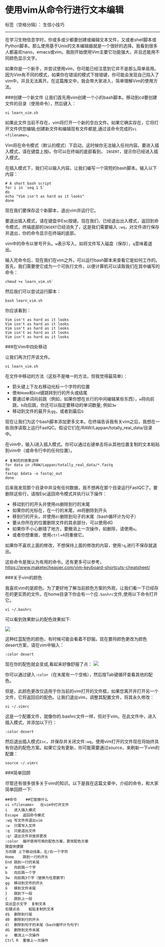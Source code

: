# 使用vim从命令行进行文本编辑

标签（空格分隔）： 生信小技巧

---

在学习生物信息学时，你或多或少都要创建或编辑文本文件，又或者shell脚本或Python脚本。那么使用基于Unix的文本编辑器就是一个很好的选择。我看到很多人都喜欢nano，emacs或vim。我刚开始使用Vim主要它功能强大，并且还能用不同颜色显示文字。

如果你是一个新手，并尝试使用vim，你可能已经注意到它并不是那么简单易用。因为Vim有不同的模式，如果你在错误的模式下按错键，你可能会发现自己陷入了vim中，并且无法离开。在这篇推文中，我会带大家进入，简单理解Vim的使用方法。


###创建一个新文件
让我们首先用vim创建一个小的bash脚本。移动到cd要创建文件的目录（使用命令），然后键入：

```
vi learn_vim.sh
```

如果此文件当前不存在，vim将打开一个新的空白文件。如果它确实存在，它将打开文件供您编辑;创建新文件和编辑现有文件都是,通过该命令完成的`vi <filename>`。

Vim将在命令模式（默认的模式）下启动，这时候你无法输入任何内容。要进入插入模式，请在键盘上按i。你可以在终端的底部看到， `INSERT`，提示你已经进入插入模式。

在插入模式下，我们可以输入内容。让我们编写一个简短的bash脚本。输入以下内容：

```
# A short bash script
for i in `seq 1 5`
do
echo "Vim isn't as hard as it looks"
done
```

现在我们要保存这个新脚本，退出vim并运行它。

要退出插入模式，请在键盘中Esc按键。现在我们，已经退出出入模式，返回到命令模式，终端底部的`INSERT`已经消失了，这是我们需要输入 `:wq`，对文件进行保存并退出，你的命令显示在终端的底部。

vim中的命令以冒号开头。`w`表示写入，如将文件写入磁盘（保存），`q`意味着退出。

输入完命令后，现在我们在vim之外，可以运行bash脚本来查看它是如何工作的。首先，我们需要使它成为一个可执行文件，以便计算机可以读取我们在其中编写的命令：

```
chmod +x learn_vim.sh`
```
然后我们可以尝试运行脚本：
```
bash learn_vim.sh
```
你应该看到：
```
Vim isn't as hard as it looks
Vim isn't as hard as it looks
Vim isn't as hard as it looks
Vim isn't as hard as it looks
Vim isn't as hard as it looks
```
###在Vim中四处移动

让我们再次打开该文件。

```
vi learn_vim.sh
```

在文件中移动的方法（这些不是唯一的方法，但我觉得最简单）：

 - 箭头键上下左右移动光标一个字符的位置
 - 使`用Home`和`End`键跳转到行的开头或结尾
 - 要通过单词向前跳（例如，如果你想在长行的中间编辑某些东西），`w`将向前跳，`b`向后跳，你还可以指定要移动的单词数量; 例如`3w`
 - 移动到文件的最开头`gg`，或者到最后`G`

现在让我们为这个bash脚本添加更多文本。在终端告诉我有关vim之后，我想在一些测序读取上运行FastQC。假设它们在/RAW/Lappan/totally_real_data/目录中。

在vim中，输入i进入插入模式。你可以通过右键单击将从其他位置复制的文本粘贴到vim中（或命令行中的任何位置）。


```
# 复制完的效果这样
for data in /RAW/Lappan/totally_real_data/*.fastq
do
fastqc $data -o fastqc_out
done
```

后来我发现那个目录中并没有任何数据，我不想再在那个目录运行FastQC了。要删除这些行，请按Esc返回命令模式并执行以下操作：

 - 移动到行的开头并使用`d$`删除到行的末尾
 - 如果你的光标在，在一行的末尾，`d0`将删除到开头
 - 移到行的开头，并使用`d)`删除到句子的末尾（bash循环计为句子）
 - 要从你所在的位置删除文件的其余部分，可以使用dG
 - 如果你不小心删错了地方，要撤消上一次操作，如删除，请使用`u`。
 - 或者你想重做，使用`ctrl`+`R`将重做它。

如果你不喜欢上面的修改，不想保持上面的修改的内容，使用`!q`,进行不保存就退出。

这些命令是我认为有用的命令。还有更多可以参考，https://www.maketecheasier.com/vim-keyboard-shortcuts-cheatsheet/
 
###关于vim的颜色

我喜欢vim的是颜色。为了更好地了解当前颜色方案的外观，让我们看一下已经存在的更实质的文件。在home目录下你会有一个应`.bashrc`文件,使用以下命令打开它。
```
vi ~/.bashrc
```

可以看到效果默认的配色效果如下:

![][1]

这种红蓝配色的颜色，有时候可能会看着不舒服。现在要将颜色更改为颜色desert方案，请在vim中输入：

```
:color desert
```

现在你的配色就会变成,看起来好像舒服了点：
![][2]


你可以通过键入`:color`（在末尾有一个空格），然后按Tab键循环查看其他的配色。

但是，此颜色更改仅适用于你当前的vim打开的文件框，如果您离开并打开另一个文件，它将返回旧的配色。让我们退出vim，调整其配置文件，将其永久修改：

```
vi ~/.vimrc
```

这是一个配置文件，就像你的.bashrc文件一样，但对于vim。在此文件中，进入插入模式，并添加以下行：

```
:color desert
```

然后退出插入模式`Esc`，并保存并关闭文件`:wq`。使用vim打开的文件现在将始终具有你选的配色方案。如果它没有更新，你可能需要通过source，来刷新一下vim的配置：

```
source ~/.vimrc

```

###简单回顾

尽管还有很多很多关于vim的知识。以下是我在这篇文章中，介绍的命令，和大家简单回顾一下:

```
##命令	##它能做什么
vi <filename>	在vim中打开文件
i	进入插入模式
Escape	返回命令模式
:wq	写文件并退出vim
:w	只需写入文件
:q	只是退出文件
:q!	退出文件并放弃更改
:color	循环使用可用的配色方案，更改配色方案
键盘快捷键	 
方向键	上下移动线条，左/右一个字符
Home	跳到一行的开头
End	跳到一行的末尾
w	向前跳一个字
b	向后跳一个字
3w	向前跳3个字（替换为任意数字）
gg	移动到文件的开头
G	移到文件末尾
}	跳到下一段
{	跳到上一段
突出显示文字	复制文本
右键点击	粘贴复制的文本
d$	删除到行尾
d0	删除到行的开头
d)	删除到句子的末尾（bash循环计为句子）
dG	删除到文件末尾
u	撤消上一次操作
Ctrl R	重做上一次操作
```







  [1]: http://static.zybuluo.com/lakesea/osqog5idtxdzuekufuzeu7i1/1.PNG
  [2]: http://static.zybuluo.com/lakesea/p7uvbbzz6s13k0dkiixqmtx9/1.PNG